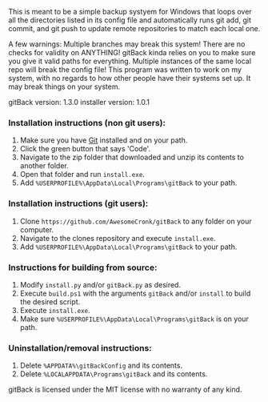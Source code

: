 This is meant to be a simple backup systyem for Windows that loops over all the directories listed in its config file and automatically runs git add, git commit, and git push to update remote repositories to match each local one.

A few warnings: Multiple branches may break this system! There are no checks for validity on ANYTHING! gitBack kinda relies on you to make sure you give it valid paths for everything. Multiple instances of the same local repo will break the config file! This program was written to work on my system, with no regards to how other people have their systems set up. It may break things on your system.

gitBack version: 1.3.0
installer version: 1.0.1

### Installation instructions (non git users):
1. Make sure you have [Git](https://git-scm.com) installed and on your path.
2. Click the green button that says 'Code'.
3. Navigate to the zip folder that downloaded and unzip its contents to another folder.
4. Open that folder and run `install.exe`.
5. Add `%USERPROFILE%\AppData\Local\Programs\gitBack` to your path.

### Installation instructions (git users):
1. Clone `https://github.com/AwesomeCronk/gitBack` to any folder on your computer.
2. Navigate to the clones repository and execute `install.exe`.
3. Add `%USERPROFILE%\AppData\Local\Programs\gitBack` to your path.

### Instructions for building from source:
1. Modify `install.py` and/or `gitBack.py` as desired.
2. Execute `build.ps1` with the arguments `gitBack` and/or `install` to build the desired script.
3. Execute `install.exe`.
3. Make sure `%USERPROFILE%\AppData\Local\Programs\gitBack` is on your path.

### Uninstallation/removal instructions:
1. Delete `%APPDATA%\gitBackConfig` and its contents.
2. Delete `%LOCALAPPDATA\Programs\gitBack` and its contents.

gitBack is licensed under the MIT license with no warranty of any kind.